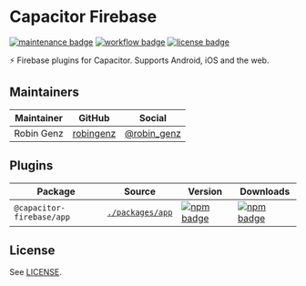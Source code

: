 # Capacitor Firebase

[![maintenance badge](https://img.shields.io/maintenance/yes/2022?style=flat-square)](https://github.com/robingenz/capacitor-firebase)
[![workflow badge](https://img.shields.io/github/workflow/status/robingenz/capacitor-firebase/CI/main?style=flat-square)](https://github.com/robingenz/capacitor-firebase/actions/workflows/ci.yml)
[![license badge](https://img.shields.io/github/license/robingenz/capacitor-firebase?style=flat-square)](https://github.com/robingenz/capacitor-firebase)

⚡️ Firebase plugins for Capacitor. Supports Android, iOS and the web.

## Maintainers

| Maintainer | GitHub                                    | Social                                        |
| ---------- | ----------------------------------------- | --------------------------------------------- |
| Robin Genz | [robingenz](https://github.com/robingenz) | [@robin_genz](https://twitter.com/robin_genz) |

## Plugins

| Package                   | Source                             | Version                                                                                                                                       | Downloads                                                                                                                                     |
| ------------------------- | ---------------------------------- | --------------------------------------------------------------------------------------------------------------------------------------------- | --------------------------------------------------------------------------------------------------------------------------------------------- |
| `@capacitor-firebase/app` | [`./packages/app`](./packages/app) | [![npm badge](https://img.shields.io/npm/v/@capacitor-firebase/app?style=flat-square)](https://www.npmjs.com/package/@capacitor-firebase/app) | [![npm badge](https://img.shields.io/npm/v/@capacitor-firebase/app?style=flat-square)](https://www.npmjs.com/package/@capacitor-firebase/app) |

## License

See [LICENSE](./LICENSE).

